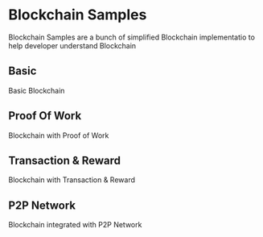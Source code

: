 # Blockchain Samples
Blockchain Samples are a bunch of simplified Blockchain implementatio to help developer understand Blockchain

## Basic
Basic Blockchain

## Proof Of Work
Blockchain with Proof of Work

## Transaction & Reward
Blockchain with Transaction & Reward

## P2P Network
Blockchain integrated with P2P Network